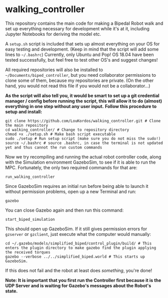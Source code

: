 # walking_controller

This repository contains the main code for making a Bipedal Robot walk and set up everything necessary for development while it's at it, including Jupyter Notebooks for deriving the model etc.

A `setup.sh` script is included that sets up almost everything on your OS for easy testing and development. (Keep in mind that the script will add some lines to `~/.bashrc`)
Currently, only Ubuntu and Pop! OS 18.04 have been tested successfully, but feel free to test other OS's and suggest changes!

All required repositories will also be installed to `~/Documents/biped_controller`, but you need collaborator permissions to clone some of them, because my repositories are private. (On the other hand, you would not read this file if you would not be a collaborator...)

**As the script will also tell you, it would be smart to set up a git credential manager / config before running the script, this will allow it to do (almost) everything in one step without any user input.**
**Follow this procedure to setup and install:**

```
git clone https://github.com/LouKordos/walking_controller.git # Clone the main repository
cd walking_controller/ # Change to repository directory
chmod +x ./setup.sh # Make bash script executable
sudo ./setup # Run setup script (make sure you do not miss the sudo!)
source ~/.bashrc # source .bashrc, in case the terminal is not updated yet and thus cannot the run custom commands
```
Now we try recompiling and running the actual robot controller code, along with the Simulation environment GazeboSim, to see if it is able to run the MPC.
Fortunately, the only two required commands for that are:
```
run_walking_controller
```
Since GazeboSim requires an initial run before being able to launch it without permission problems, open up a new Terminal and run:
```
gazebo
```
You can close Gazebo again and then run this command:
```
start_biped_simulation
```
This should open up GazeboSim. If it still gives permission errors for `gzserver` or `gzclient`, just execute what the computer would manually:
```
cd ~/.gazebo/models/simplified_biped/control_plugin/build/ # This enters the plugin directory to make gazebo find the plugin applying the received torques
gazebo --verbose ../../simplified_biped.world # This starts up GazeboSim.
```
If this does not fail and the robot at least does *something*, you're done!

**Note: It is important that you first run the Controller first because it is the UDP Server and is waiting for Gazebo's messages about the Robot's state.**